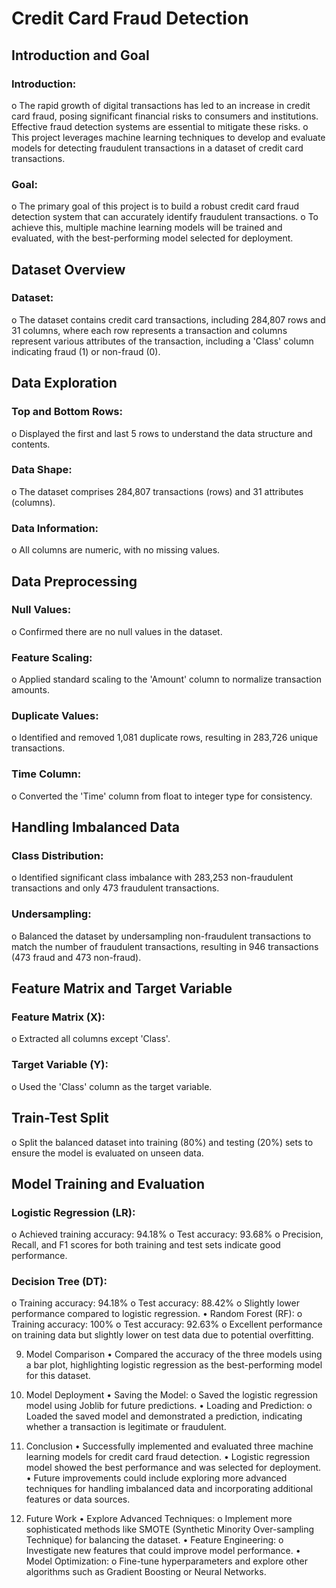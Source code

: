 # Credit Card Fraud Detection

## Introduction and Goal
### Introduction:
o	The rapid growth of digital transactions has led to an increase in credit card fraud, posing significant financial risks to consumers and institutions. Effective fraud detection systems are essential to mitigate these risks.
o	This project leverages machine learning techniques to develop and evaluate models for detecting fraudulent transactions in a dataset of credit card transactions.
### Goal:
o	The primary goal of this project is to build a robust credit card fraud detection system that can accurately identify fraudulent transactions.
o	To achieve this, multiple machine learning models will be trained and evaluated, with the best-performing model selected for deployment.

## Dataset Overview
### Dataset:
o	The dataset contains credit card transactions, including 284,807 rows and 31 columns, where each row represents a transaction and columns represent various attributes of the transaction, including a 'Class' column indicating fraud (1) or non-fraud (0).

## Data Exploration
### Top and Bottom Rows:
o	Displayed the first and last 5 rows to understand the data structure and contents.
### Data Shape:
o	The dataset comprises 284,807 transactions (rows) and 31 attributes (columns).
### Data Information:
o	All columns are numeric, with no missing values.

## Data Preprocessing
### Null Values:
o	Confirmed there are no null values in the dataset.
### Feature Scaling:
o	Applied standard scaling to the 'Amount' column to normalize transaction amounts.
### Duplicate Values:
o	Identified and removed 1,081 duplicate rows, resulting in 283,726 unique transactions.
### Time Column:
o	Converted the 'Time' column from float to integer type for consistency.

## Handling Imbalanced Data
### Class Distribution:
o	Identified significant class imbalance with 283,253 non-fraudulent transactions and only 473 fraudulent transactions.
### Undersampling:
o	Balanced the dataset by undersampling non-fraudulent transactions to match the number of fraudulent transactions, resulting in 946 transactions (473 fraud and 473 non-fraud).

## Feature Matrix and Target Variable
### Feature Matrix (X):
o	Extracted all columns except 'Class'.
### Target Variable (Y):
o	Used the 'Class' column as the target variable.

## Train-Test Split
o	Split the balanced dataset into training (80%) and testing (20%) sets to ensure the model is evaluated on unseen data.

## Model Training and Evaluation
### Logistic Regression (LR):
o	Achieved training accuracy: 94.18%
o	Test accuracy: 93.68%
o	Precision, Recall, and F1 scores for both training and test sets indicate good performance.
### 	Decision Tree (DT):
o	Training accuracy: 94.18%
o	Test accuracy: 88.42%
o	Slightly lower performance compared to logistic regression.
•	Random Forest (RF):
o	Training accuracy: 100%
o	Test accuracy: 92.63%
o	Excellent performance on training data but slightly lower on test data due to potential overfitting.

9. Model Comparison
•	Compared the accuracy of the three models using a bar plot, highlighting logistic regression as the best-performing model for this dataset.

10. Model Deployment
•	Saving the Model:
o	Saved the logistic regression model using Joblib for future predictions.
•	Loading and Prediction:
o	Loaded the saved model and demonstrated a prediction, indicating whether a transaction is legitimate or fraudulent.

11. Conclusion
•	Successfully implemented and evaluated three machine learning models for credit card fraud detection.
•	Logistic regression model showed the best performance and was selected for deployment.
•	Future improvements could include exploring more advanced techniques for handling imbalanced data and incorporating additional features or data sources.

12. Future Work
•	Explore Advanced Techniques:
o	Implement more sophisticated methods like SMOTE (Synthetic Minority Over-sampling Technique) for balancing the dataset.
•	Feature Engineering:
o	Investigate new features that could improve model performance.
•	Model Optimization:
o	Fine-tune hyperparameters and explore other algorithms such as Gradient Boosting or Neural Networks.


